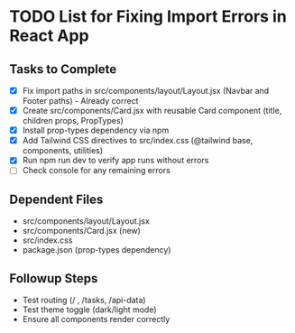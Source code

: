 # TODO List for Fixing Import Errors in React App

## Tasks to Complete
- [x] Fix import paths in src/components/layout/Layout.jsx (Navbar and Footer paths) - Already correct
- [x] Create src/components/Card.jsx with reusable Card component (title, children props, PropTypes)
- [x] Install prop-types dependency via npm
- [x] Add Tailwind CSS directives to src/index.css (@tailwind base, components, utilities)
- [x] Run npm run dev to verify app runs without errors
- [ ] Check console for any remaining errors

## Dependent Files
- src/components/layout/Layout.jsx
- src/components/Card.jsx (new)
- src/index.css
- package.json (prop-types dependency)

## Followup Steps
- Test routing (/ , /tasks, /api-data)
- Test theme toggle (dark/light mode)
- Ensure all components render correctly
